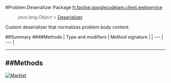 #Problem.Deserializer
Package [fr.faylixe.googlecodejam.client.webservice](README.md)<br>

> *java.lang.Object* > [Deserializer](Deserializer.md)

Custom deserializer that normalizes problem body content.

##Summary
####Methods
| Type and modifiers | Method signature |
| --- | --- |

---


##Methods
---

[![Marklet](https://img.shields.io/badge/Generated%20by-Marklet-green.svg)](https://github.com/Faylixe/marklet)